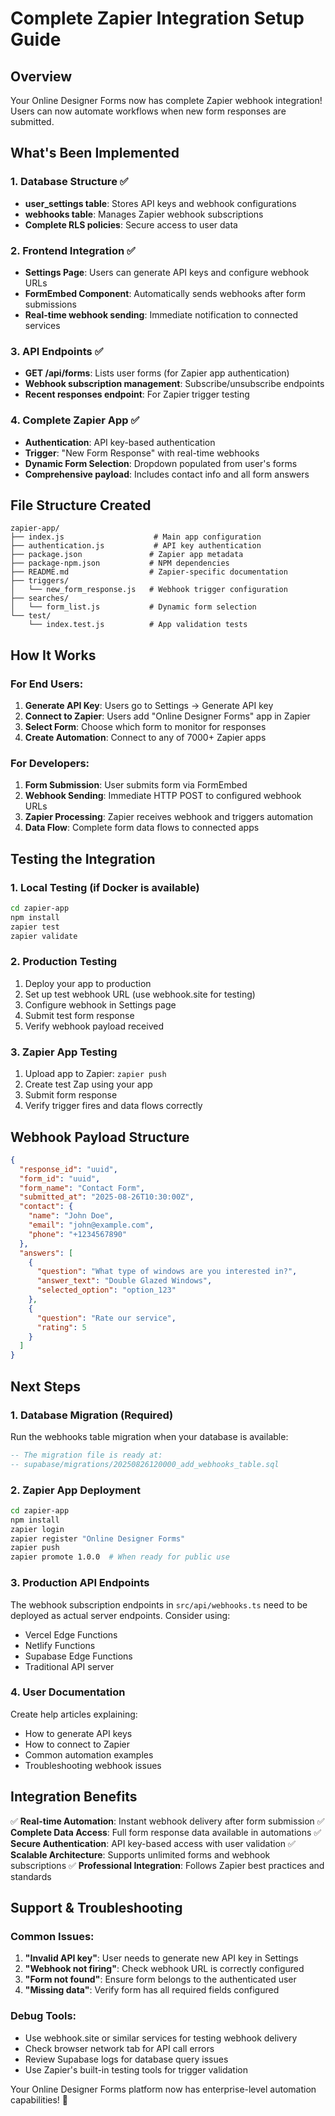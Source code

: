 # Complete Zapier Integration Setup Guide

## Overview
Your Online Designer Forms now has complete Zapier webhook integration! Users can now automate workflows when new form responses are submitted.

## What's Been Implemented

### 1. Database Structure ✅
- **user_settings table**: Stores API keys and webhook configurations
- **webhooks table**: Manages Zapier webhook subscriptions
- **Complete RLS policies**: Secure access to user data

### 2. Frontend Integration ✅
- **Settings Page**: Users can generate API keys and configure webhook URLs
- **FormEmbed Component**: Automatically sends webhooks after form submissions
- **Real-time webhook sending**: Immediate notification to connected services

### 3. API Endpoints ✅
- **GET /api/forms**: Lists user forms (for Zapier app authentication)
- **Webhook subscription management**: Subscribe/unsubscribe endpoints
- **Recent responses endpoint**: For Zapier trigger testing

### 4. Complete Zapier App ✅
- **Authentication**: API key-based authentication
- **Trigger**: "New Form Response" with real-time webhooks
- **Dynamic Form Selection**: Dropdown populated from user's forms
- **Comprehensive payload**: Includes contact info and all form answers

## File Structure Created

```
zapier-app/
├── index.js                    # Main app configuration
├── authentication.js           # API key authentication
├── package.json               # Zapier app metadata
├── package-npm.json           # NPM dependencies
├── README.md                  # Zapier-specific documentation
├── triggers/
│   └── new_form_response.js   # Webhook trigger configuration
├── searches/
│   └── form_list.js           # Dynamic form selection
└── test/
    └── index.test.js          # App validation tests
```

## How It Works

### For End Users:
1. **Generate API Key**: Users go to Settings → Generate API key
2. **Connect to Zapier**: Users add "Online Designer Forms" app in Zapier
3. **Select Form**: Choose which form to monitor for responses
4. **Create Automation**: Connect to any of 7000+ Zapier apps

### For Developers:
1. **Form Submission**: User submits form via FormEmbed
2. **Webhook Sending**: Immediate HTTP POST to configured webhook URLs
3. **Zapier Processing**: Zapier receives webhook and triggers automation
4. **Data Flow**: Complete form data flows to connected apps

## Testing the Integration

### 1. Local Testing (if Docker is available)
```bash
cd zapier-app
npm install
zapier test
zapier validate
```

### 2. Production Testing
1. Deploy your app to production
2. Set up test webhook URL (use webhook.site for testing)
3. Configure webhook in Settings page
4. Submit test form response
5. Verify webhook payload received

### 3. Zapier App Testing
1. Upload app to Zapier: `zapier push`
2. Create test Zap using your app
3. Submit form response
4. Verify trigger fires and data flows correctly

## Webhook Payload Structure

```json
{
  "response_id": "uuid",
  "form_id": "uuid", 
  "form_name": "Contact Form",
  "submitted_at": "2025-08-26T10:30:00Z",
  "contact": {
    "name": "John Doe",
    "email": "john@example.com", 
    "phone": "+1234567890"
  },
  "answers": [
    {
      "question": "What type of windows are you interested in?",
      "answer_text": "Double Glazed Windows",
      "selected_option": "option_123"
    },
    {
      "question": "Rate our service",
      "rating": 5
    }
  ]
}
```

## Next Steps

### 1. Database Migration (Required)
Run the webhooks table migration when your database is available:
```sql
-- The migration file is ready at:
-- supabase/migrations/20250826120000_add_webhooks_table.sql
```

### 2. Zapier App Deployment
```bash
cd zapier-app
npm install
zapier login
zapier register "Online Designer Forms"
zapier push
zapier promote 1.0.0  # When ready for public use
```

### 3. Production API Endpoints
The webhook subscription endpoints in `src/api/webhooks.ts` need to be deployed as actual server endpoints. Consider using:
- Vercel Edge Functions
- Netlify Functions  
- Supabase Edge Functions
- Traditional API server

### 4. User Documentation
Create help articles explaining:
- How to generate API keys
- How to connect to Zapier
- Common automation examples
- Troubleshooting webhook issues

## Integration Benefits

✅ **Real-time Automation**: Instant webhook delivery after form submission
✅ **Complete Data Access**: Full form response data available in automations
✅ **Secure Authentication**: API key-based access with user validation
✅ **Scalable Architecture**: Supports unlimited forms and webhook subscriptions
✅ **Professional Integration**: Follows Zapier best practices and standards

## Support & Troubleshooting

### Common Issues:
1. **"Invalid API key"**: User needs to generate new API key in Settings
2. **"Webhook not firing"**: Check webhook URL is correctly configured
3. **"Form not found"**: Ensure form belongs to the authenticated user
4. **"Missing data"**: Verify form has all required fields configured

### Debug Tools:
- Use webhook.site or similar services for testing webhook delivery
- Check browser network tab for API call errors
- Review Supabase logs for database query issues
- Use Zapier's built-in testing tools for trigger validation

Your Online Designer Forms platform now has enterprise-level automation capabilities! 🚀
